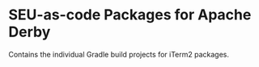 # SEU-as-code Packages for Apache Derby

Contains the individual Gradle build projects for iTerm2 packages.

